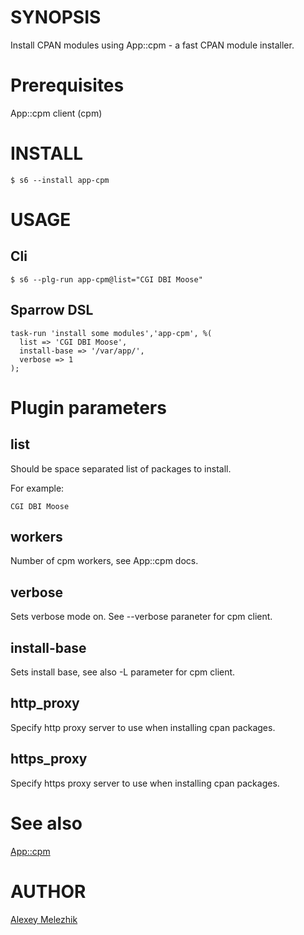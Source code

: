 # SYNOPSIS

Install CPAN modules using App::cpm - a fast CPAN module installer.

# Prerequisites

App::cpm client (cpm)

# INSTALL

    $ s6 --install app-cpm

# USAGE

## Cli

    $ s6 --plg-run app-cpm@list="CGI DBI Moose"

## Sparrow DSL

    task-run 'install some modules','app-cpm', %( 
      list => 'CGI DBI Moose',
      install-base => '/var/app/',
      verbose => 1
    );
    
# Plugin parameters

## list

Should be space separated list of packages to install. 

For example:

    CGI DBI Moose

## workers

Number of cpm workers, see App::cpm docs.

## verbose

Sets verbose mode on. See --verbose paraneter for cpm client.

## install-base

Sets install base, see also -L parameter for cpm client.

## http_proxy

Specify http proxy server to use when installing cpan packages.

## https_proxy

Specify https proxy server to use when installing cpan packages.

# See also

[App::cpm](https://metacpan.org/pod/App::cpm)

# AUTHOR

[Alexey Melezhik](mailto:melezhik@gmail.com)



